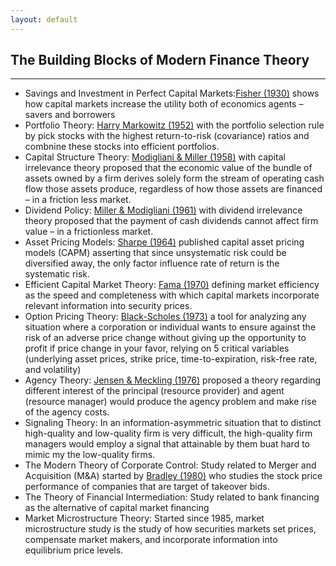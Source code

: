 ```yaml
---
layout: default
---
```


## The Building Blocks of Modern Finance Theory
------

* Savings and Investment in Perfect Capital Markets:[Fisher (1930)](http://tankona.free.fr/fisher1930.pdf) shows how capital markets increase the utility both of economics agents – savers and borrowers
* Portfolio Theory: [Harry Markowitz (1952)](https://www.jstor.org/stable/2975974) with the portfolio selection rule by pick stocks with the highest return-to-risk (covariance) ratios and combnine these stocks into efficient portfolios.
* Capital Structure Theory: [Modigliani & Miller (1958)](https://www.jstor.org/stable/1809766) with  capital irrelevance theory proposed that the economic value of the bundle of assets owned by a firm derives solely form the stream of operating cash flow those assets produce, regardless of how those assets are financed – in a friction less market.
* Dividend Policy: [Miller & Modigliani (1961)](https://www.jstor.org/stable/2351143) with dividend irrelevance theory proposed that the payment of cash dividends cannot affect firm value – in a frictionless market.
* Asset Pricing Models: [Sharpe (1964)](https://onlinelibrary.wiley.com/doi/10.1111/j.1540-6261.1964.tb02865.x) published capital asset pricing models (CAPM) asserting that since unsystematic risk could be diversified away, the only factor influence rate of return is the systematic risk.
* Efficient Capital Market Theory: [Fama (1970)](https://www.jstor.org/stable/2325486) defining market efficiency as the speed and completeness with which capital markets incorporate relevant information into security prices.
* Option Pricing Theory: [Black-Scholes (1973)](https://www.jstor.org/stable/1831029) a tool for analyzing any situation where a corporation or individual wants to ensure against the risk of an adverse price change without giving up the opportunity to profit if price change in your favor, relying on 5 critical variables (underlying asset prices, strike price, time-to-expiration, risk-free rate, and volatility)
* Agency Theory: [Jensen & Meckling (1976)](https://www.sciencedirect.com/science/article/pii/0304405X7690026X) proposed a theory regarding different interest of the principal (resource provider) and agent (resource manager) would produce the agency problem and make rise of the agency costs.
* Signaling Theory: In an information-asymmetric situation that to distinct high-quality and low-quality firm is very difficult, the high-quality firm managers would employ a signal that attainable by them buat hard to mimic my the low-quality firms. 
* The Modern Theory of Corporate Control: Study related to Merger and Acquisition (M&A) started by [Bradley (1980)](https://www.jstor.org/stable/2352519) who studies the stock price performance of companies that are target of takeover bids.
* The Theory of Financial Intermediation: Study related to bank financing as the alternative of capital market financing
* Market Microstructure Theory: Started since 1985, market microstructure study is the study of how securities markets set prices, compensate market makers, and incorporate information into equilibrium price levels.
